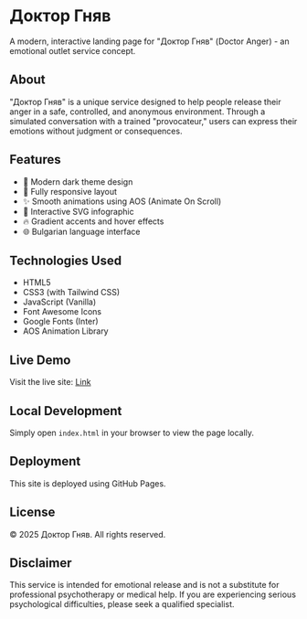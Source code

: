 # Доктор Гняв

A modern, interactive landing page for "Доктор Гняв" (Doctor Anger) - an emotional outlet service concept.

## About

"Доктор Гняв" is a unique service designed to help people release their anger in a safe, controlled, and anonymous environment. Through a simulated conversation with a trained "provocateur," users can express their emotions without judgment or consequences.

## Features

- 🎨 Modern dark theme design
- 📱 Fully responsive layout
- ✨ Smooth animations using AOS (Animate On Scroll)
- 🎯 Interactive SVG infographic
- 🔥 Gradient accents and hover effects
- 🌐 Bulgarian language interface

## Technologies Used

- HTML5
- CSS3 (with Tailwind CSS)
- JavaScript (Vanilla)
- Font Awesome Icons
- Google Fonts (Inter)
- AOS Animation Library

## Live Demo

Visit the live site: [Link](https://dmdavidkov.github.io/DrAnger/)

## Local Development

Simply open `index.html` in your browser to view the page locally.

## Deployment

This site is deployed using GitHub Pages.

## License

© 2025 Доктор Гняв. All rights reserved.

## Disclaimer

This service is intended for emotional release and is not a substitute for professional psychotherapy or medical help. If you are experiencing serious psychological difficulties, please seek a qualified specialist.

